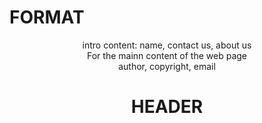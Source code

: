 # FORMAT
<header>
intro content: name, contact us, about us 
<header>

<main>
For the mainn content of the web page
</main>

<footer>
author, copyright, email
</footer>

# HEADER
